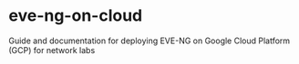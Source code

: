 # eve-ng-on-cloud
Guide and documentation for deploying EVE-NG on Google Cloud Platform (GCP) for network labs
